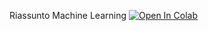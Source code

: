 Riassunto Machine Learning [![Open In Colab](https://colab.research.google.com/assets/colab-badge.svg)](https://colab.research.google.com/github/robbymonta/Python/blob/main/RipassoPython.ipynb)
